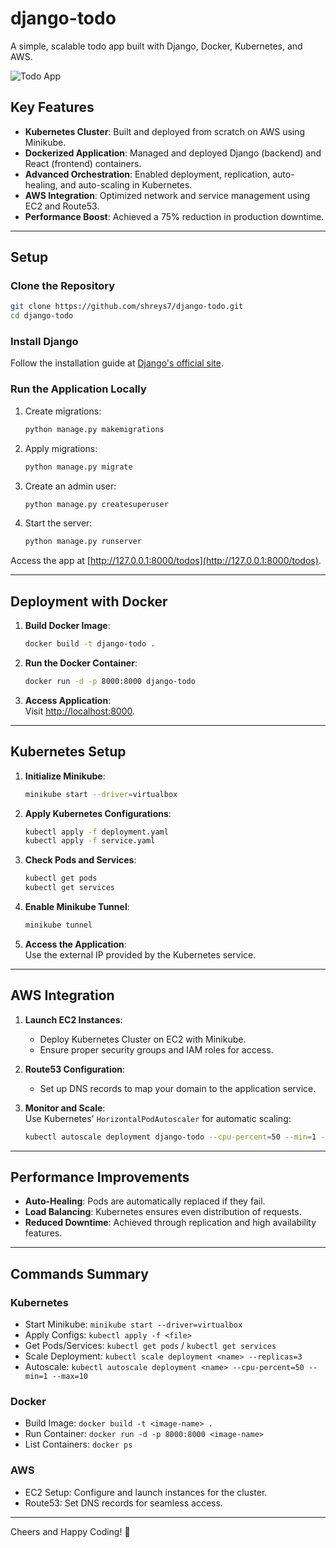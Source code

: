 

# django-todo  
A simple, scalable todo app built with Django, Docker, Kubernetes, and AWS.

![Todo App](https://raw.githubusercontent.com/shreys7/django-todo/develop/staticfiles/todoApp.png)  

## Key Features  
- **Kubernetes Cluster**: Built and deployed from scratch on AWS using Minikube.  
- **Dockerized Application**: Managed and deployed Django (backend) and React (frontend) containers.  
- **Advanced Orchestration**: Enabled deployment, replication, auto-healing, and auto-scaling in Kubernetes.  
- **AWS Integration**: Optimized network and service management using EC2 and Route53.  
- **Performance Boost**: Achieved a 75% reduction in production downtime.

---

## Setup  

### Clone the Repository  
```bash  
git clone https://github.com/shreys7/django-todo.git  
cd django-todo  
```  

### Install Django  
Follow the installation guide at [Django's official site](https://www.djangoproject.com/download/).  

### Run the Application Locally  
1. Create migrations:  
   ```bash  
   python manage.py makemigrations  
   ```  

2. Apply migrations:  
   ```bash  
   python manage.py migrate  
   ```  

3. Create an admin user:  
   ```bash  
   python manage.py createsuperuser  
   ```  

4. Start the server:  
   ```bash  
   python manage.py runserver  
   ```  

Access the app at [http://127.0.0.1:8000/todos](http://127.0.0.1:8000/todos).  

---

## Deployment with Docker  

1. **Build Docker Image**:  
   ```bash  
   docker build -t django-todo .  
   ```  

2. **Run the Docker Container**:  
   ```bash  
   docker run -d -p 8000:8000 django-todo  
   ```  

3. **Access Application**:  
   Visit [http://localhost:8000](http://localhost:8000).  

---

## Kubernetes Setup  

1. **Initialize Minikube**:  
   ```bash  
   minikube start --driver=virtualbox  
   ```  

2. **Apply Kubernetes Configurations**:  
   ```bash  
   kubectl apply -f deployment.yaml  
   kubectl apply -f service.yaml  
   ```  

3. **Check Pods and Services**:  
   ```bash  
   kubectl get pods  
   kubectl get services  
   ```  

4. **Enable Minikube Tunnel**:  
   ```bash  
   minikube tunnel  
   ```  

5. **Access the Application**:  
   Use the external IP provided by the Kubernetes service.  

---

## AWS Integration  

1. **Launch EC2 Instances**:  
   - Deploy Kubernetes Cluster on EC2 with Minikube.  
   - Ensure proper security groups and IAM roles for access.  

2. **Route53 Configuration**:  
   - Set up DNS records to map your domain to the application service.  

3. **Monitor and Scale**:  
   Use Kubernetes' `HorizontalPodAutoscaler` for automatic scaling:  
   ```bash  
   kubectl autoscale deployment django-todo --cpu-percent=50 --min=1 --max=10  
   ```  

---

## Performance Improvements  

- **Auto-Healing**: Pods are automatically replaced if they fail.  
- **Load Balancing**: Kubernetes ensures even distribution of requests.  
- **Reduced Downtime**: Achieved through replication and high availability features.  

---

## Commands Summary  

### Kubernetes  
- Start Minikube: `minikube start --driver=virtualbox`  
- Apply Configs: `kubectl apply -f <file>`  
- Get Pods/Services: `kubectl get pods` / `kubectl get services`  
- Scale Deployment: `kubectl scale deployment <name> --replicas=3`  
- Autoscale: `kubectl autoscale deployment <name> --cpu-percent=50 --min=1 --max=10`  

### Docker  
- Build Image: `docker build -t <image-name> .`  
- Run Container: `docker run -d -p 8000:8000 <image-name>`  
- List Containers: `docker ps`  

### AWS  
- EC2 Setup: Configure and launch instances for the cluster.  
- Route53: Set DNS records for seamless access.


---

Cheers and Happy Coding! 🚀  

